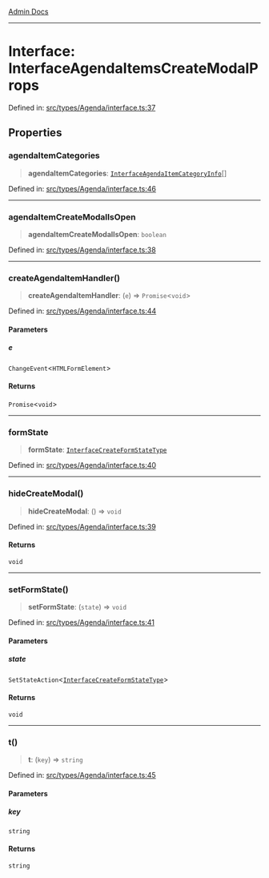 [Admin Docs](/)

***

# Interface: InterfaceAgendaItemsCreateModalProps

Defined in: [src/types/Agenda/interface.ts:37](https://github.com/PalisadoesFoundation/talawa-admin/blob/main/src/types/Agenda/interface.ts#L37)

## Properties

### agendaItemCategories

> **agendaItemCategories**: [`InterfaceAgendaItemCategoryInfo`](types\Agenda\interface\README\interfaces\InterfaceAgendaItemCategoryInfo.md)[]

Defined in: [src/types/Agenda/interface.ts:46](https://github.com/PalisadoesFoundation/talawa-admin/blob/main/src/types/Agenda/interface.ts#L46)

***

### agendaItemCreateModalIsOpen

> **agendaItemCreateModalIsOpen**: `boolean`

Defined in: [src/types/Agenda/interface.ts:38](https://github.com/PalisadoesFoundation/talawa-admin/blob/main/src/types/Agenda/interface.ts#L38)

***

### createAgendaItemHandler()

> **createAgendaItemHandler**: (`e`) => `Promise`\<`void`\>

Defined in: [src/types/Agenda/interface.ts:44](https://github.com/PalisadoesFoundation/talawa-admin/blob/main/src/types/Agenda/interface.ts#L44)

#### Parameters

##### e

`ChangeEvent`\<`HTMLFormElement`\>

#### Returns

`Promise`\<`void`\>

***

### formState

> **formState**: [`InterfaceCreateFormStateType`](types\Agenda\interface\README\interfaces\InterfaceCreateFormStateType.md)

Defined in: [src/types/Agenda/interface.ts:40](https://github.com/PalisadoesFoundation/talawa-admin/blob/main/src/types/Agenda/interface.ts#L40)

***

### hideCreateModal()

> **hideCreateModal**: () => `void`

Defined in: [src/types/Agenda/interface.ts:39](https://github.com/PalisadoesFoundation/talawa-admin/blob/main/src/types/Agenda/interface.ts#L39)

#### Returns

`void`

***

### setFormState()

> **setFormState**: (`state`) => `void`

Defined in: [src/types/Agenda/interface.ts:41](https://github.com/PalisadoesFoundation/talawa-admin/blob/main/src/types/Agenda/interface.ts#L41)

#### Parameters

##### state

`SetStateAction`\<[`InterfaceCreateFormStateType`](types\Agenda\interface\README\interfaces\InterfaceCreateFormStateType.md)\>

#### Returns

`void`

***

### t()

> **t**: (`key`) => `string`

Defined in: [src/types/Agenda/interface.ts:45](https://github.com/PalisadoesFoundation/talawa-admin/blob/main/src/types/Agenda/interface.ts#L45)

#### Parameters

##### key

`string`

#### Returns

`string`
